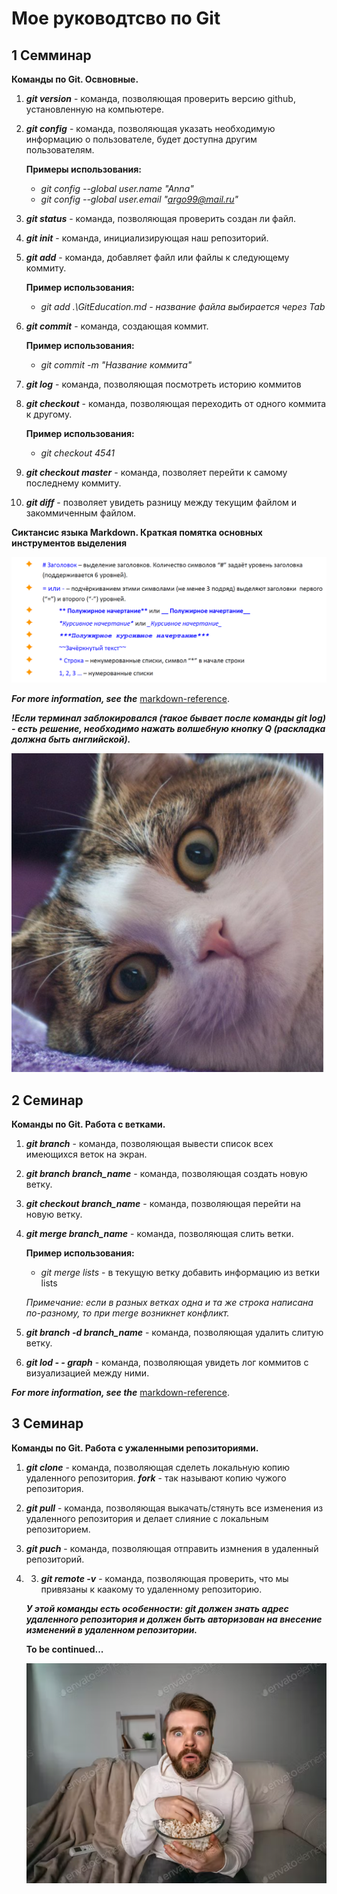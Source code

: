 # Мое руководтсво по Git
## 1 Семминар
**Команды по Git. Освновные.**

1. **_git version_** - команда, позволяющая проверить версию github, установленную на компьютере.
2. **_git config_** - команда, позволяющая указать необходимую информацию о пользователе, будет доступна другим пользователям. 

    **Примеры использования:**

    * _git config --global user.name "Anna"_
    * _git config --global user.email "argo99@mail.ru"_
3. **_git status_** - команда, позволяющая проверить создан ли файл.
4. **_git init_** - команда, инициализирующая наш репозиторий.
5. **_git add_** - команда, добавляет файл или файлы к следующему коммиту. 

    **Пример использования:**

    * _git add .\GitEducation.md - название файла выбирается через Tab_
6. **_git commit_** - команда, создающая коммит.


    **Пример использования:**

    * _git commit -m "Название коммита"_
7. **_git log_** - команда, позволяющая посмотреть историю коммитов
8. **_git checkout_** - команда, позволяющая переходить от одного коммита к другому.

    **Пример использования:**

    * _git checkout 4541_
9. **_git checkout master_** - команда, позволяет перейти к самому последнему коммиту.
10. **_git diff_** - позволяет увидеть разницу между текущим файлом и закоммиченным файлом.

**Сиктансис языка Markdown. Краткая помятка основных инструментов выделения**

![Alt text](image-1.png)

***For more information, see the*** [markdown-reference](https://docs.microsoft.com/ru-ru/contribute/markdown-reference). 

***!Если терминал заблокировался (такое бывает после команды **git log**) - есть решение, необходимо нажать волшебную кнопку Q (**раскладка должна быть английской**).***

![Alt text](Kitty1.png)

## 2 Семинар
**Команды по Git. Работа с ветками.**
1. **_git branch_** - команда, позволяющая вывести список всех имеющихся веток на экран.
2. **_git branch branch_name_** - команда, позволяющая создать новую ветку. 
3. **_git checkout branch_name_** - команда, позволяющая перейти на новую ветку.
4. **_git merge branch_name_** - команда, позволяющая слить ветки.

     **Пример использования:**

    * _git merge lists_ - в текущую ветку добавить информацию из ветки lists

    _Примечание: если в разных ветках одна и та же строка написана по-разному, то при merge возникнет конфликт._
5. **_git branch -d branch_name_** - команда, позволяющая удалить слитую ветку. 
5. **_git lod - - graph_** - команда, позволяющая увидеть лог коммитов с визуализацией между ними.

***For more information, see the*** [markdown-reference](https://docs.microsoft.com/ru-ru/contribute/markdown-reference). 

## 3 Семинар
**Команды по Git. Работа с ужаленными репозиториями.**
1. **_git clone_** - команда, позволяющая сделеть локальную копию удаленного репозитория.
***fork*** - так называют копию чужого репозитория. 
2. **_git pull_** - команда, позволяющая выкачать/стянуть все изменения из удаленного репозитория и делает слияние с локальным репозиторием.
3. **_git puch_** - команда, позволяющая отправить измнения в удаленный репозиторий.
4. 3. **_git remote -v_** - команда, позволяющая проверить, что мы привязаны к каакому то удаленному репозиторию.

    ***У этой команды есть особенности: git должен знать адрес удаленного репозитория и должен быть авторизован на внесение изменений в удаленном репозитории.***    

    **To be continued...**

    ![Alt text](PersonWatching.png)